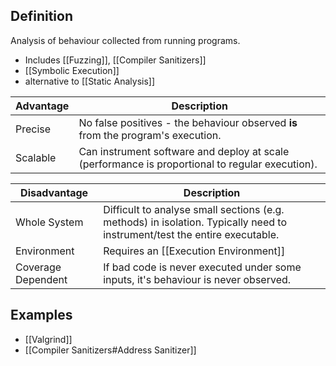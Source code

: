 ## Definition
Analysis of behaviour collected from running programs.
- Includes [[Fuzzing]], [[Compiler Sanitizers]] 
- [[Symbolic Execution]]
- alternative to [[Static Analysis]]

| Advantage | Description |
| ---- | ---- |
| Precise | No false positives - the behaviour observed **is** from the program's execution. |
| Scalable | Can instrument software and deploy at scale (performance is proportional to regular execution). |

| Disadvantage | Description |
| ---- | ---- |
| Whole System | Difficult to analyse small sections (e.g. methods) in isolation. Typically need to instrument/test the entire executable. |
| Environment | Requires an [[Execution Environment]] |
| Coverage Dependent | If bad code is never executed under some inputs, it's behaviour is never observed. |
## Examples
- [[Valgrind]]
- [[Compiler Sanitizers#Address Sanitizer]] 